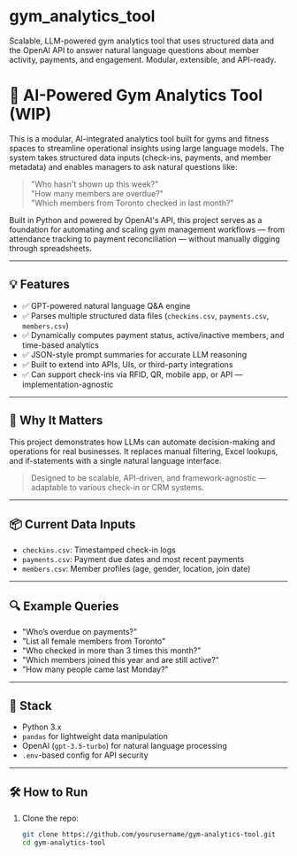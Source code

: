 # gym_analytics_tool
Scalable, LLM-powered gym analytics tool that uses structured data and the OpenAI API to answer natural language questions about member activity, payments, and engagement. Modular, extensible, and API-ready.

# 🧠 AI-Powered Gym Analytics Tool (WIP)

This is a modular, AI-integrated analytics tool built for gyms and fitness spaces to streamline operational insights using large language models. The system takes structured data inputs (check-ins, payments, and member metadata) and enables managers to ask natural questions like:

> "Who hasn't shown up this week?"  
> "How many members are overdue?"  
> "Which members from Toronto checked in last month?"

Built in Python and powered by OpenAI's API, this project serves as a foundation for automating and scaling gym management workflows — from attendance tracking to payment reconciliation — without manually digging through spreadsheets.

---

## 💡 Features

- ✅ GPT-powered natural language Q&A engine
- ✅ Parses multiple structured data files (`checkins.csv`, `payments.csv`, `members.csv`)
- ✅ Dynamically computes payment status, active/inactive members, and time-based analytics
- ✅ JSON-style prompt summaries for accurate LLM reasoning
- ✅ Built to extend into APIs, UIs, or third-party integrations
- ✅ Can support check-ins via RFID, QR, mobile app, or API — implementation-agnostic

---

## 🚀 Why It Matters

This project demonstrates how LLMs can automate decision-making and operations for real businesses. It replaces manual filtering, Excel lookups, and if-statements with a single natural language interface.

> Designed to be scalable, API-driven, and framework-agnostic — adaptable to various check-in or CRM systems.

---

## 📦 Current Data Inputs

- `checkins.csv`: Timestamped check-in logs
- `payments.csv`: Payment due dates and most recent payments
- `members.csv`: Member profiles (age, gender, location, join date)

---

## 🔍 Example Queries

- "Who’s overdue on payments?"
- "List all female members from Toronto"
- "Who checked in more than 3 times this month?"
- "Which members joined this year and are still active?"
- "How many people came last Monday?"

---

## 🧱 Stack

- Python 3.x
- `pandas` for lightweight data manipulation
- OpenAI (`gpt-3.5-turbo`) for natural language processing
- `.env`-based config for API security

---

## 🛠️ How to Run

1. Clone the repo:
   ```bash
   git clone https://github.com/yourusername/gym-analytics-tool.git
   cd gym-analytics-tool
